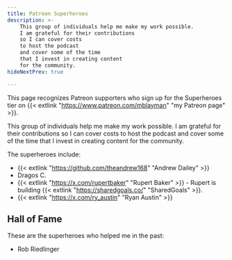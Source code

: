 ```yaml
---
title: Patreon Superheroes
description: >-
    This group of individuals help me make my work possible.
    I am grateful for their contributions
    so I can cover costs
    to host the podcast
    and cover some of the time
    that I invest in creating content
    for the community.
hideNextPrev: true

---
```


This page recognizes Patreon supporters
who sign up for the Superheroes tier
on {{< extlink "https://www.patreon.com/mblayman" "my Patreon page" >}}.

This group of individuals help me make my work possible.
I am grateful for their contributions
so I can cover costs
to host the podcast
and cover some of the time
that I invest in creating content
for the community.

The superheroes include:

* {{< extlink "https://github.com/theandrew168" "Andrew Dailey" >}}
* Dragos C.
* {{< extlink "https://x.com/rupertbaker" "Rupert Baker" >}} -
    Rupert is building {{< extlink "https://sharedgoals.co/" "SharedGoals" >}}.
* {{< extlink "https://x.com/ry_austin" "Ryan Austin" >}}

## Hall of Fame

These are the superheroes who helped me in the past:

* Rob Riedlinger
